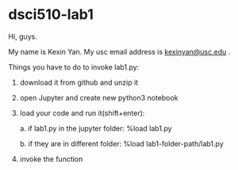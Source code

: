 # dsci510-lab1

Hi, guys. 

My name is Kexin Yan. My usc email address is kexinyan@usc.edu . 

Things you have to do to invoke lab1.py:

1. download it from github and unzip it

2. open Jupyter and create new python3 notebook

3. load your code and run it(shift+enter):
     
     a. if lab1.py in the jupyter folder: %load lab1.py
     
     b. if they are in different folder: %load lab1-folder-path/lab1.py
     
4. invoke the function
